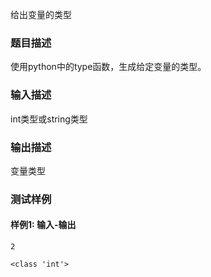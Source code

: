 给出变量的类型

### 题目描述

使用python中的type函数，生成给定变量的类型。

### 输入描述

int类型或string类型

### 输出描述

变量类型

### 测试样例

#### 样例1: 输入-输出

```
2
```

```
<class 'int'>
```

